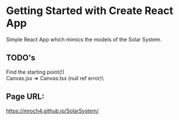 # Getting Started with Create React App

Simple React App which mimics the models of the Solar System.

## TODO's

Find the starting point(!)\
Canvas.jsx => Canvas.tsx (null ref error)\

## Page URL:

https://mroch4.github.io/SolarSystem/
